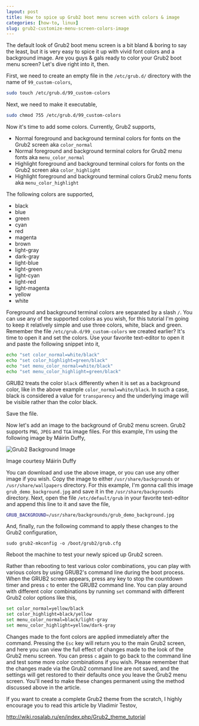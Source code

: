 ```yaml
---
layout: post
title: How to spice up Grub2 boot menu screen with colors & image
categories: [how-to, linux]
slug: grub2-customize-menu-screen-colors-image
---
```


The default look of Grub2 boot menu screen is a bit bland & boring to say the least, but it is very easy to spice it up with vivid font colors and a background image. Are you guys & gals ready to color your Grub2 boot menu screen? Let's dive right into it, then.  
<!--more-->

First, we need to create an empty file in the <code>/etc/grub.d/</code> directory with the name of <code>99_custom-colors</code>,  

```bash
sudo touch /etc/grub.d/99_custom-colors
```

Next, we need to make it executable,  

```bash
sudo chmod 755 /etc/grub.d/99_custom-colors
```

Now it's time to add some colors. Currently, Grub2 supports,  

 - Normal foreground and background terminal colors for fonts on the Grub2 screen aka <code>color_normal</code>  
 - Normal foreground and background terminal colors for Grub2 menu fonts aka <code>menu_color_normal</code>  
 - Highlight foreground and background terminal colors for fonts on the Grub2 screen aka <code>color_highlight</code>  
 - Highlight foreground and background terminal colors Grub2 menu fonts aka <code>menu_color_highlight</code>  

The following colors are supported,  

 - black  
 - blue  
 - green  
 - cyan  
 - red  
 - magenta  
 - brown  
 - light-gray  
 - dark-gray  
 - light-blue  
 - light-green  
 - light-cyan  
 - light-red  
 - light-magenta  
 - yellow  
 - white  

Foreground and background terminal colors are separated by a slash <code>/</code>. You can use any of the supported colors as you wish, for this tutorial I'm going to keep it relatively simple and use three colors, white, black and green. Remember the file <code>/etc/grub.d/99_custom-colors</code> we created earlier? It's time to open it and set the colors. Use your favorite text-editor to open it and paste the following snippet into it,  

```bash
echo "set color_normal=white/black"
echo "set color_highlight=green/black"
echo "set menu_color_normal=white/black"
echo "set menu_color_highlight=green/black"
```

GRUB2 treats the color <code>black</code> differently when it is set as a background color, like in the above example <code>color_normal=white/black</code>. In such a case, black is considered a value for <code>transparency</code> and the underlying image will be visible rather than the color black.  

Save the file.  

Now let's add an image to the background of Grub2 menu screen. Grub2 supports <code>PNG</code>, <code>JPEG</code> and <code>TGA</code> image files. For this example, I'm using the following image by Máirín Duffy,  

![Grub2 Background Image](https://raw.githubusercontent.com/hakerdefo/hakerdefo.github.io/main/assets/image/grub_demo_background.jpg "Grub2 Background Image")
<figcaption>Image courtesy Máirín Duffy</figcaption>  

You can download and use the above image, or you can use any other image if you wish. Copy the image to either <code>/usr/share/backgrounds</code> or <code>/usr/share/wallpapers</code> directory. For this example, I'm gonna call this image <code>grub_demo_background.jpg</code> and save it in the <code>/usr/share/backgrounds</code> directory. Next, open the file <code>/etc/default/grub</code> in your favorite text-editor and append this line to it and save the file,  

```bash
GRUB_BACKGROUND=/usr/share/backgrounds/grub_demo_background.jpg
```

And, finally, run the following command to apply these changes to the Grub2 configuration,  

```
sudo grub2-mkconfig -o /boot/grub2/grub.cfg
```

Reboot the machine to test your newly spiced up Grub2 screen.  

Rather than rebooting to test various color combinations, you can play with various colors by using GRUB2's command line during the boot process. When the GRUB2 screen appears, press any key to stop the countdown timer and press <code>c</code> to enter the GRUB2 command line. You can play around with different color combinations by running <code>set</code> command with different Grub2 color options like this,  

```bash
set color_normal=yellow/black  
set color_highlight=black/yellow  
set menu_color_normal=black/light-gray  
set menu_color_highlight=yellow/dark-gray  
```

Changes made to the font colors are applied immediately after the command. Pressing the <code>Esc</code> key will return you to the main Grub2 screen, and here you can view the full effect of changes made to the look of the Grub2 menu screen. You can press <code>c</code> again to go back to the command line and test some more color combinations if you wish. Please remember that the changes made via the Grub2 command line are not saved, and the settings will get restored to their defaults once you leave the Grub2 menu screen. You'll need to make these changes permanent using the method discussed above in the article.  

If you want to create a complete Grub2 theme from the scratch, I highly encourage you to read this article by Vladimir Testov,  

http://wiki.rosalab.ru/en/index.php/Grub2_theme_tutorial  

